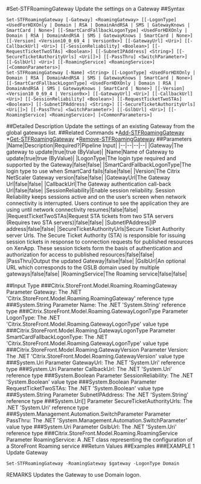 #Set-STFRoamingGateway
Update the settings on a Gateway
##Syntax
```Set-STFRoamingGateway [-Gateway] <RoamingGateway> [[-LogonType] <UsedForHDXOnly | Domain | RSA | DomainAndRSA | SMS | GatewayKnows | SmartCard | None>] [[-SmartCardFallbackLogonType] <UsedForHDXOnly | Domain | RSA | DomainAndRSA | SMS | GatewayKnows | SmartCard | None>] [[-Version] <Version10_0_69_4 | Version9x>] [[-GatewayUrl] <Uri>] [[-CallbackUrl] <Uri>] [[-SessionReliability] <Boolean>] [[-RequestTicketTwoSTAs] <Boolean>] [[-SubnetIPAddress] <String>] [[-SecureTicketAuthorityUrls] <Uri[]>] [[-PassThru] <SwitchParameter>] [[-GslbUrl] <Uri>] [[-RoamingService] <RoamingService>] [<CommonParameters>]
Set-STFRoamingGateway [-Name] <String> [[-LogonType] <UsedForHDXOnly | Domain | RSA | DomainAndRSA | SMS | GatewayKnows | SmartCard | None>] [[-SmartCardFallbackLogonType] <UsedForHDXOnly | Domain | RSA | DomainAndRSA | SMS | GatewayKnows | SmartCard | None>] [[-Version] <Version10_0_69_4 | Version9x>] [[-GatewayUrl] <Uri>] [[-CallbackUrl] <Uri>] [[-SessionReliability] <Boolean>] [[-RequestTicketTwoSTAs] <Boolean>] [[-SubnetIPAddress] <String>] [[-SecureTicketAuthorityUrls] <Uri[]>] [[-PassThru] <SwitchParameter>] [[-GslbUrl] <Uri>] [[-RoamingService] <RoamingService>] [<CommonParameters>]
```
##Detailed Description
Update the settings of an existing Gateway from the global gateways list.
##Related Commands
*[Add-STFRoamingGateway](Add-STFRoamingGateway)
*[Get-STFRoamingGateway](Get-STFRoamingGateway)
*[Remove-STFRoamingGateway](Remove-STFRoamingGateway)
##Parameters
|Name|Description|Required?|Pipeline Input||--|--|--|--||Gateway|The gateway to update|true|true (ByValue)||Name|Name of Gateway to update|true|true (ByValue)||LogonType|The login type required and supported by the Gateway|false|false||SmartCardFallbackLogonType|The login type to use when SmartCard fails|false|false||Version|The Citrix NetScaler Gateway version|false|false||GatewayUrl|The Gateway Url|false|false||CallbackUrl|The Gateway authentication call-back Url|false|false||SessionReliability|Enable session reliability. Session Reliability keeps sessions active and on the user’s screen when network connectivity is interrupted. Users continue to see the application they are using until network connectivity resumes|false|false||RequestTicketTwoSTAs|Request STA tickets from two STA servers (Requires two STA servers)|false|false||SubnetIPAddress|IP address|false|false||SecureTicketAuthorityUrls|Secure Ticket Authority server Urls. The Secure Ticket Authority (STA) is responsible for issuing session tickets in response to connection requests for published resources on XenApp. These session tickets form the basis of authentication and authorization for access to published resources|false|false||PassThru|Output the updated Gateway|false|false||GslbUrl|An optional URL which corresponds to the GSLB domain used by multiple gateways|false|false||RoamingService|The Roaming service|false|false|##Input Type
###Citrix.StoreFront.Model.Roaming.RoamingGateway
Parameter Gateway: The .NET 'Citrix.StoreFront.Model.Roaming.RoamingGateway' reference type
###System.String
Parameter Name: The .NET 'System.String' reference type
###Citrix.StoreFront.Model.Roaming.GatewayLogonType
Parameter LogonType: The .NET 'Citrix.StoreFront.Model.Roaming.GatewayLogonType' value type
###Citrix.StoreFront.Model.Roaming.GatewayLogonType
Parameter SmartCardFallbackLogonType: The .NET 'Citrix.StoreFront.Model.Roaming.GatewayLogonType' value type
###Citrix.StoreFront.Model.Roaming.GatewayVersion
Parameter Version: The .NET 'Citrix.StoreFront.Model.Roaming.GatewayVersion' value type
###System.Uri
Parameter GatewayUrl: The .NET 'System.Uri' reference type
###System.Uri
Parameter CallbackUrl: The .NET 'System.Uri' reference type
###System.Boolean
Parameter SessionReliability: The .NET 'System.Boolean' value type
###System.Boolean
Parameter RequestTicketTwoSTAs: The .NET 'System.Boolean' value type
###System.String
Parameter SubnetIPAddress: The .NET 'System.String' reference type
###System.Uri[]
Parameter SecureTicketAuthorityUrls: The .NET 'System.Uri' reference type
###System.Management.Automation.SwitchParameter
Parameter PassThru: The .NET 'System.Management.Automation.SwitchParameter' value type
###System.Uri
Parameter GslbUrl: The .NET 'System.Uri' reference type
###Citrix.StoreFront.Model.Roaming.RoamingService
Parameter RoamingService: A .NET class representing the configuration of a StoreFront Roaming service
##Return Values
##Examples
###EXAMPLE 1 Update Gateway
```Set-STFRoamingGateway -RoamingGateway $gateway -LogonType Domain
```
REMARKS
Updates the Gateway to use Domain logon.
